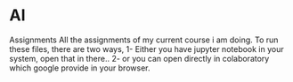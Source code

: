 # AI
Assignments
All the assignments of my current course i am doing.
To run these files, there are two ways,
1- Either you have jupyter notebook in your system, open that in there..
2- or you can open directly in colaboratory which google provide in your browser.
